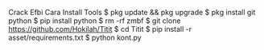 Crack Efbi
Cara Install Tools
$ pkg update && pkg upgrade
$ pkg install git python
$ pip install python
$ rm -rf zmbf 
$ git clone https://github.com/Hokilah/Titit
$ cd Titit
$ pip install -r asset/requirements.txt
$ python kont.py
